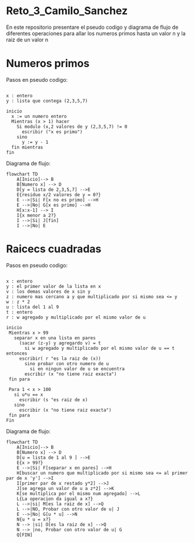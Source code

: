 # Reto_3_Camilo_Sanchez

En este repositorio presentare el pseudo codigo y diagrama de flujo de diferentes operaciones para allar los numeros primos hasta un valor n y la raiz de un valor n

# Numeros primos

Pasos en pseudo codigo:

```pseudocode
	
x : entero
y : lista que contega (2,3,5,7)

inicio
  x := un numero entero
  Mientras (x > 1) hacer
    Si modulo (x,2 valores de y (2,3,5,7) != 0
      escribir ("x es primo")
    sino
      y := y - 1
  fin mientras
fin	  
```
Diagrama de flujo:

```mermaid
flowchart TD
    A[Inicio]--> B
    B[Numero x] --> D
    D[y = lista de 2,3,5,7] -->E
    E{residuo x/2 valores de y = 0?}
    E -->|Si| F[x no es primo] -->H
    E -->|No| G[x es primo] -->H 
    H[x:x-1] --> I 
    I{x menor a 2?}
    I -->|Si| J[fin]
    I -->|No| E
```

# Raicecs cuadradas

Pasos en pseudo codigo:

```pseudocode

x : entero
y : el primer valor de la lista en x
v : los demas valores de x sin y
z : numero mas cercano a y que multiplicado por si mismo sea <= y
w : z * 2
u : lista del 1 al 9
t : entero
r : w agregado y multiplicado por el mismo valor de u

inicio
 Mientras x > 99
   separar x en una lista en pares
     (sacar (z-y) y agregardo v) = t
       si w agregado y multiplicado por el mismo valor de u == t entonces
	 escribir( r "es la raiz de (x))
       sino probar con otro numero de u
         si en ningun valor de u se encuentra
	   escribir (x "no tiene raiz exacta")
 fin para

 Para 1 < x > 100
   si u*u == x
     escribir (s "es raiz de x)  
   sino
     escribir (x "no tiene raiz exacta")
 fin para
Fin	   	

```
Diagrama de flujo:

```mermaid
flowchart TD
    A[Inicio]--> B
    B[Numero x] --> D
    D[u = lista de 1 al 9 ] -->E
    E{x > 99?}
    E -->|Si| F[separar x en pares] -->H 
    H[buscar un numero que multiplicado por si mismo sea <= al primer par de x 'y'] -->I
    I[primer par de x restado y*2] -->J
    J[se agrega un valor de u a z*2] -->K
    K[se multiplica por el mismo num agregado] -->L
    L{La operacion da igual a x?}
    L -->|si| M[es la raiz de x] -->Q
    L -->|NO, Probar con otro valor de u| J 
    E -->|No| G[u * u] -->N
    N{u * u = x?} 
    N --> |si| O[es la raiz de x] -->Q
    N --> |no, Probar con otro valor de u| G 
    Q[FIN]
```




